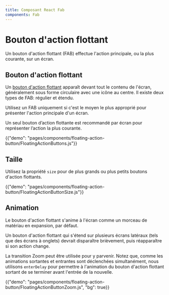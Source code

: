 ```yaml
---
title: Composant React Fab
components: Fab
---
```


# Bouton d'action flottant

<p class="description">Un bouton d'action flottant (FAB) effectue l'action principale, ou la plus courante, sur un écran.</p>

## Bouton d'action flottant

Un [bouton d'action flottant](https://material.io/design/components/buttons-floating-action-button.html) apparaît devant tout le contenu de l'écran, généralement sous forme circulaire avec une icône au centre. Il existe deux types de FAB: régulier et étendu.

Utilisez un FAB uniquement si c'est le moyen le plus approprié pour présenter l'action principale d'un écran.

Un seul bouton d’action flottante est recommandé par écran pour représenter l’action la plus courante.

{{"demo": "pages/components/floating-action-button/FloatingActionButtons.js"}}

## Taille

Utilisez la propriété `size` pour de plus grands ou plus petits boutons d'action flottants.

{{"demo": "pages/components/floating-action-button/FloatingActionButtonSize.js"}}

## Animation

Le bouton d'action flottant s'anime à l'écran comme un morceau de matériau en expansion, par défaut.

Un bouton d'action flottant qui s'étend sur plusieurs écrans latéraux (tels que des écrans à onglets) devrait disparaître brièvement, puis réapparaître si son action change.

La transition Zoom peut être utilisée pour y parvenir. Notez que, comme les animations sortantes et entrantes sont déclenchées simultanément, nous utilisons `enterDelay` pour permettre à l'animation du bouton d'action flottant sortant de se terminer avant l'entrée de la nouvelle.

{{"demo": "pages/components/floating-action-button/FloatingActionButtonZoom.js", "bg": true}}
